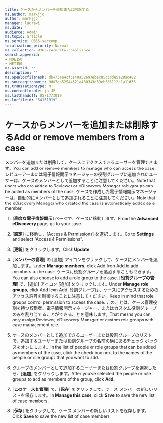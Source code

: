 ```yaml
---
title: ケースからメンバーを追加または削除する
ms.author: markjjo
author: markjjo
manager: laurawi
ms.date: ''
audience: Admin
ms.topic: article
ms.service: O365-seccomp
localization_priority: Normal
ms.collection: M365-security-compliance
search.appverid:
- MOE150
- MET150
ms.assetid: ''
description: ''
ms.openlocfilehash: db473aa4cf6e48a52693ebec85c5dde5a28ac482
ms.sourcegitcommit: 9d67cb52544321a430343d39eb336112c1a11d35
ms.translationtype: MT
ms.contentlocale: ja-JP
ms.lasthandoff: 05/17/2019
ms.locfileid: "34151919"
---
```

# <a name="add-or-remove-members-from-a-case"></a><span data-ttu-id="c86ca-102">ケースからメンバーを追加または削除する</span><span class="sxs-lookup"><span data-stu-id="c86ca-102">Add or remove members from a case</span></span>

<span data-ttu-id="c86ca-103">メンバーを追加または削除して、ケースにアクセスできるユーザーを管理できます。</span><span class="sxs-lookup"><span data-stu-id="c86ca-103">You can add or remove members to manage who can access the case.</span></span> <span data-ttu-id="c86ca-104">レビューアーまたは電子情報開示マネージャーの役割グループに追加されたユーザーは、ケースのメンバーとして追加することに注意してください。</span><span class="sxs-lookup"><span data-stu-id="c86ca-104">Note that users who are added to Reviewer or eDiscovery Manager role groups can be added as members of the case.</span></span> <span data-ttu-id="c86ca-105">ケースを作成した電子情報開示マネージャーは、自動的にメンバーとして追加されることに注意してください。</span><span class="sxs-lookup"><span data-stu-id="c86ca-105">Note that the eDiscovery Manager who created the case is automatically added as a member.</span></span>

1. <span data-ttu-id="c86ca-106">**[高度な電子情報開示**] ページで、ケースに移動します。</span><span class="sxs-lookup"><span data-stu-id="c86ca-106">From the **Advanced eDiscovery** page, go to your case.</span></span>

2. <span data-ttu-id="c86ca-107">[**設定**] に移動し、[Access & Permissions] を選択します。</span><span class="sxs-lookup"><span data-stu-id="c86ca-107">Go to **Settings** and select "Access & Permissions".</span></span>
 
3. <span data-ttu-id="c86ca-108">[**更新**] をクリックします。</span><span class="sxs-lookup"><span data-stu-id="c86ca-108">Click **Update**.</span></span>
 
4. <span data-ttu-id="c86ca-109">[**メンバーの管理**] の [追加] アイコンをクリックして、ケースにメンバーを追加します。</span><span class="sxs-lookup"><span data-stu-id="c86ca-109">Under **Manage members**, click Add Icon Add to add members to the case.</span></span> <span data-ttu-id="c86ca-110">ケースに役割グループを追加することもできます。</span><span class="sxs-lookup"><span data-stu-id="c86ca-110">You can also choose to add a role group to the case.</span></span> <span data-ttu-id="c86ca-111">[**役割グループの管理**] で、[追加] アイコン [追加] をクリックします。</span><span class="sxs-lookup"><span data-stu-id="c86ca-111">Under **Manage role groups**, click Add Icon Add.</span></span> 
    <span data-ttu-id="c86ca-112">役割グループは、ケースにアクセスするためのアクセス許可を制御することに注意してください。</span><span class="sxs-lookup"><span data-stu-id="c86ca-112">Keep in mind that role groups control permission to access the case.</span></span> <span data-ttu-id="c86ca-113">このことは、ケース管理役割を持つ校閲者、電子情報開示マネージャー、またはカスタム役割グループのみを割り当てることができることを意味します。</span><span class="sxs-lookup"><span data-stu-id="c86ca-113">That means you can only assign Reviewer, eDiscovery Manager or custom role groups with case management role.</span></span>
 
5. <span data-ttu-id="c86ca-114">ケースのメンバーとして追加できるユーザーまたは役割グループのリストで、追加するユーザーまたは役割グループの名前の横にあるチェック ボックスをオンにします。</span><span class="sxs-lookup"><span data-stu-id="c86ca-114">In the list of people or role groups that can be added as members of the case, click the check box next to the names of the people or role groups that you want to add.</span></span>

6. <span data-ttu-id="c86ca-115">グループのメンバーとして追加するユーザーまたは役割グループを選択したら、[**追加**] をクリックします。</span><span class="sxs-lookup"><span data-stu-id="c86ca-115">After you've selected the people or role groups to add as members of the group, click **Add**.</span></span>

7. <span data-ttu-id="c86ca-116">[**このケースを管理**] で、[**保存**] をクリックして、ケース メンバーの新しいリストを保存します。</span><span class="sxs-lookup"><span data-stu-id="c86ca-116">In **Manage this case**, click **Save** to save the new list of case members.</span></span>

8. <span data-ttu-id="c86ca-117">[**保存**] をクリックして、ケース メンバーの新しいリストを保存します。</span><span class="sxs-lookup"><span data-stu-id="c86ca-117">Click **Save** to save the new list of case members.</span></span>
